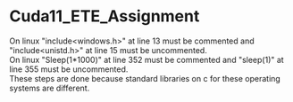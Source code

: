 # Cuda11_ETE_Assignment
On linux "include<windows.h>" at line 13 must be commented and "include<unistd.h>" at line 15 must be uncommented.<br/>
On linux "Sleep(1*1000)" at line 352 must be commented and "sleep(1)" at line 355 must be uncommented.<br/>
These steps are done because standard libraries on c for these operating systems are different.
